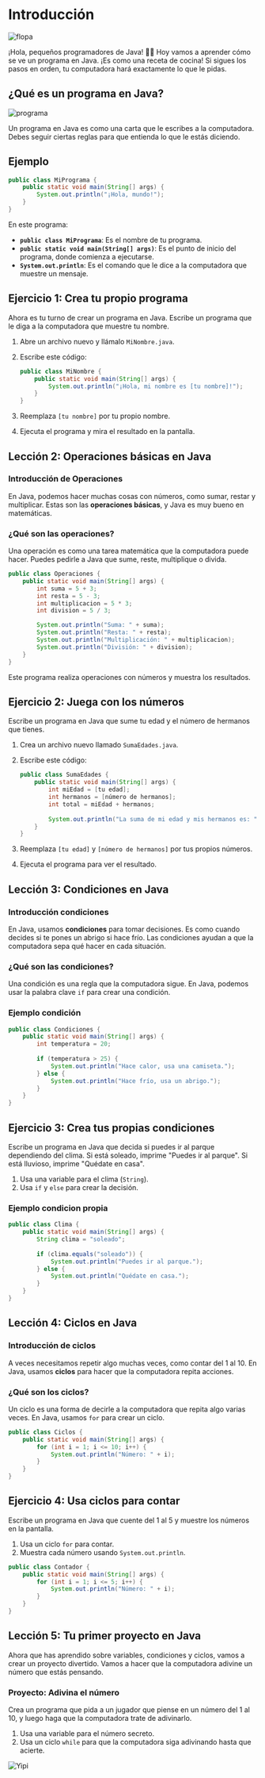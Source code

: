 # Introducción

![flopa](https://res.cloudinary.com/dukgkrpft/image/upload/v1729456251/lessons/java-para-ninos/vz6yfftlzvxdv0rgonvx.gif)

¡Hola, pequeños programadores de Java! 🧑‍💻 Hoy vamos a aprender cómo se ve un programa en Java. ¡Es como una receta de cocina! Si sigues los pasos en orden, tu computadora hará exactamente lo que le pidas.

## ¿Qué es un programa en Java?

![programa](https://res.cloudinary.com/dukgkrpft/image/upload/v1729456321/lessons/java-para-ninos/fsred689zqicnckuf9xe.jpg)

Un programa en Java es como una carta que le escribes a la computadora. Debes seguir ciertas reglas para que entienda lo que le estás diciendo.

## Ejemplo

```java
public class MiPrograma {
    public static void main(String[] args) {
        System.out.println("¡Hola, mundo!");
    }
}
```

En este programa:

- **`public class MiPrograma`**: Es el nombre de tu programa.
- **`public static void main(String[] args)`**: Es el punto de inicio del programa, donde comienza a ejecutarse.
- **`System.out.println`**: Es el comando que le dice a la computadora que muestre un mensaje.

## Ejercicio 1: Crea tu propio programa

Ahora es tu turno de crear un programa en Java. Escribe un programa que le diga a la computadora que muestre tu nombre.

1. Abre un archivo nuevo y llámalo `MiNombre.java`.
2. Escribe este código:

   ```java
   public class MiNombre {
       public static void main(String[] args) {
           System.out.println("¡Hola, mi nombre es [tu nombre]!");
       }
   }
   ```

3. Reemplaza `[tu nombre]` por tu propio nombre.
4. Ejecuta el programa y mira el resultado en la pantalla.

## Lección 2: Operaciones básicas en Java

### Introducción de Operaciones

En Java, podemos hacer muchas cosas con números, como sumar, restar y multiplicar. Estas son las **operaciones básicas**, y Java es muy bueno en matemáticas.

### ¿Qué son las operaciones?

Una operación es como una tarea matemática que la computadora puede hacer. Puedes pedirle a Java que sume, reste, multiplique o divida.

```java
public class Operaciones {
    public static void main(String[] args) {
        int suma = 5 + 3;
        int resta = 5 - 3;
        int multiplicacion = 5 * 3;
        int division = 5 / 3;

        System.out.println("Suma: " + suma);
        System.out.println("Resta: " + resta);
        System.out.println("Multiplicación: " + multiplicacion);
        System.out.println("División: " + division);
    }
}
```

Este programa realiza operaciones con números y muestra los resultados.

## Ejercicio 2: Juega con los números

Escribe un programa en Java que sume tu edad y el número de hermanos que tienes.

1. Crea un archivo nuevo llamado `SumaEdades.java`.
2. Escribe este código:

   ```java
   public class SumaEdades {
       public static void main(String[] args) {
           int miEdad = [tu edad];
           int hermanos = [número de hermanos];
           int total = miEdad + hermanos;
           
           System.out.println("La suma de mi edad y mis hermanos es: " + total);
       }
   }
   ```

3. Reemplaza `[tu edad]` y `[número de hermanos]` por tus propios números.
4. Ejecuta el programa para ver el resultado.

## Lección 3: Condiciones en Java

### Introducción condiciones

En Java, usamos **condiciones** para tomar decisiones. Es como cuando decides si te pones un abrigo si hace frío. Las condiciones ayudan a que la computadora sepa qué hacer en cada situación.

### ¿Qué son las condiciones?

Una condición es una regla que la computadora sigue. En Java, podemos usar la palabra clave `if` para crear una condición.

### Ejemplo condición

```java
public class Condiciones {
    public static void main(String[] args) {
        int temperatura = 20;
        
        if (temperatura > 25) {
            System.out.println("Hace calor, usa una camiseta.");
        } else {
            System.out.println("Hace frío, usa un abrigo.");
        }
    }
}
```

## Ejercicio 3: Crea tus propias condiciones

Escribe un programa en Java que decida si puedes ir al parque dependiendo del clima. Si está soleado, imprime "Puedes ir al parque". Si está lluvioso, imprime "Quédate en casa".

1. Usa una variable para el clima (`String`).
2. Usa `if` y `else` para crear la decisión.

### Ejemplo condicion propia

```java
public class Clima {
    public static void main(String[] args) {
        String clima = "soleado";
        
        if (clima.equals("soleado")) {
            System.out.println("Puedes ir al parque.");
        } else {
            System.out.println("Quédate en casa.");
        }
    }
}
```

## Lección 4: Ciclos en Java

### Introducción de ciclos

A veces necesitamos repetir algo muchas veces, como contar del 1 al 10. En Java, usamos **ciclos** para hacer que la computadora repita acciones.

### ¿Qué son los ciclos?

Un ciclo es una forma de decirle a la computadora que repita algo varias veces. En Java, usamos `for` para crear un ciclo.

```java
public class Ciclos {
    public static void main(String[] args) {
        for (int i = 1; i <= 10; i++) {
            System.out.println("Número: " + i);
        }
    }
}
```

## Ejercicio 4: Usa ciclos para contar

Escribe un programa en Java que cuente del 1 al 5 y muestre los números en la pantalla.

1. Usa un ciclo `for` para contar.
2. Muestra cada número usando `System.out.println`.

```java
public class Contador {
    public static void main(String[] args) {
        for (int i = 1; i <= 5; i++) {
            System.out.println("Número: " + i);
        }
    }
}
```

## Lección 5: Tu primer proyecto en Java

Ahora que has aprendido sobre variables, condiciones y ciclos, vamos a crear un proyecto divertido. Vamos a hacer que la computadora adivine un número que estás pensando.

### Proyecto: Adivina el número

Crea un programa que pida a un jugador que piense en un número del 1 al 10, y luego haga que la computadora trate de adivinarlo.

1. Usa una variable para el número secreto.
2. Usa un ciclo `while` para que la computadora siga adivinando hasta que acierte.

![Yipi](https://res.cloudinary.com/dukgkrpft/image/upload/v1729378761/lessons/felicidades-yipi/jczrx7hhw88cvrfnmiae.jpg)
